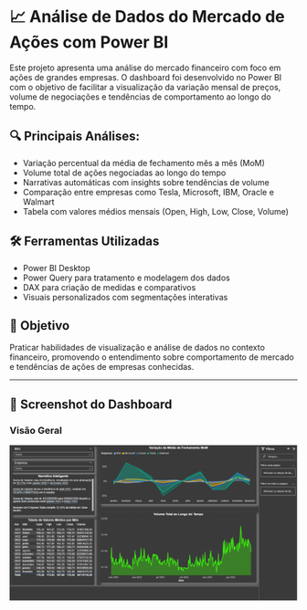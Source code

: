 # 📈 Análise de Dados do Mercado de Ações com Power BI

Este projeto apresenta uma análise do mercado financeiro com foco em ações de grandes empresas. O dashboard foi desenvolvido no Power BI com o objetivo de facilitar a visualização da variação mensal de preços, volume de negociações e tendências de comportamento ao longo do tempo.

## 🔍 Principais Análises:

- Variação percentual da média de fechamento mês a mês (MoM)  
- Volume total de ações negociadas ao longo do tempo  
- Narrativas automáticas com insights sobre tendências de volume  
- Comparação entre empresas como Tesla, Microsoft, IBM, Oracle e Walmart  
- Tabela com valores médios mensais (Open, High, Low, Close, Volume)

## 🛠️ Ferramentas Utilizadas

- Power BI Desktop  
- Power Query para tratamento e modelagem dos dados  
- DAX para criação de medidas e comparativos  
- Visuais personalizados com segmentações interativas

## 🎯 Objetivo

Praticar habilidades de visualização e análise de dados no contexto financeiro, promovendo o entendimento sobre comportamento de mercado e tendências de ações de empresas conhecidas.

---

## 📸 Screenshot do Dashboard

### Visão Geral

![Dashboard Power BI](./DashboardAnaliseMercadoFinanceiro.png)
